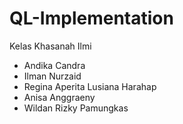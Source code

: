 # QL-Implementation
Kelas Khasanah Ilmi
- Andika Candra
- Ilman Nurzaid
- Regina Aperita Lusiana Harahap
- Anisa Anggraeny
- Wildan Rizky Pamungkas
